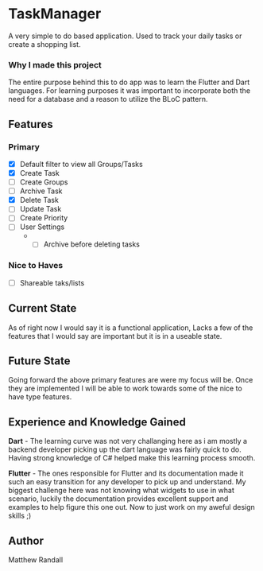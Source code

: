 # TaskManager
A very simple to do based application. Used to track your daily tasks or create a shopping list.

### Why I made this project
The entire purpose behind this to do app was to learn the Flutter and Dart languages. For learning purposes it was important to incorporate both the need for a database and a reason to utilize the BLoC pattern. 

## Features
### Primary
- [x] Default filter to view all Groups/Tasks
- [x] Create Task
- [ ] Create Groups
- [ ] Archive Task
- [x] Delete Task
- [ ] Update Task
- [ ] Create Priority
- [ ] User Settings
    * - [ ] Archive before deleting tasks
    
### Nice to Haves
- [ ] Shareable taks/lists

## Current State
As of right now I would say it is a functional application, Lacks a few of the features that I would say are important but it is in a useable state.

## Future State
Going forward the above primary features are were my focus will be. Once they are implemented I will be able to work towards some of the nice to have type features.

## Experience and Knowledge Gained
**Dart** - The learning curve was not very challanging here as i am mostly a backend developer picking up the dart language was fairly quick to do. Having strong knowledge of C# helped make this learning process smooth.

**Flutter** - The ones responsible for Flutter and its documentation made it such an easy transition for any developer to pick up and understand. My biggest challenge here was not knowing what widgets to use in what scenario, luckily the documentation provides excellent support and examples to help figure this one out. Now to just work on my aweful design skills ;)

## Author
Matthew Randall
